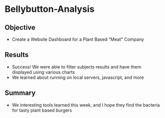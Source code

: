# Bellybutton-Analysis
## Objective
* Create a Website Dashboard for a Plant Based "Meat" Company

## Results
* Success! We were able to filter subjects results and have them displayed using various charts
* We learned about running on local servers, javascript, and more

## Summary
* We interesting tools learned this week, and I hope they find the bacteria for tasty plant based burgers

